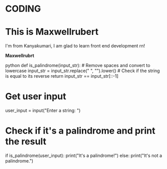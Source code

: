 # CODING

<!DOCTYPE html>
<html>
<head>
<title>Page Title</title>
</head>
<body>

<h1>This is Maxwellrubert</h1>
<p>I'm from Kanyakumari, I am glad to learn front end development rn!</p>
<b>Maxwellrubrt</b>

</body>
</html>

python
def is_palindrome(input_str):
    # Remove spaces and convert to lowercase
    input_str = input_str.replace(" ", "").lower()
    # Check if the string is equal to its reverse
    return input_str == input_str[::-1]

# Get user input
user_input = input("Enter a string: ")

# Check if it's a palindrome and print the result
if is_palindrome(user_input):
    print("It's a palindrome!")
else:
    print("It's not a palindrome.")
